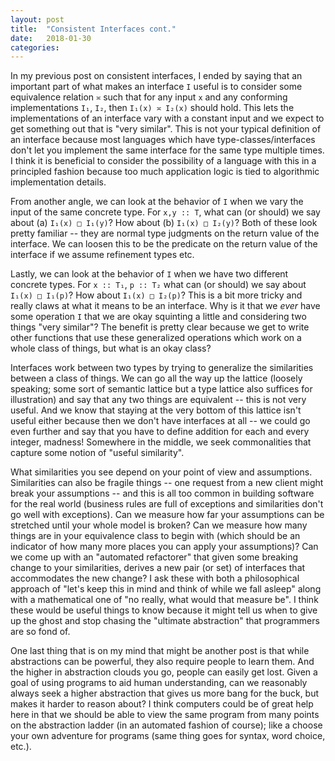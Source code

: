 ```yaml
---
layout: post
title:  "Consistent Interfaces cont."
date:   2018-01-30
categories:
---
```


In my previous post on consistent interfaces, I ended by saying that an important part of what makes an interface `I` useful is to consider some equivalence relation `≍` such that for any input `x` and any conforming implementations `I₁`, `I₂`, then `I₁(x) ≍ I₂(x)` should hold. This lets the implementations of an interface vary with a constant input and we expect to get something out that is "very similar". This is not your typical definition of an interface because most languages which have type-classes/interfaces don't let you implement the same interface for the same type multiple times. I think it is beneficial to consider the possibility of a language with this in a principled fashion because too much application logic is tied to algorithmic implementation details.

From another angle, we can look at the behavior of `I` when we vary the input of the same concrete type. For `x,y :: T`, what can (or should) we say about (a) `I₁(x) □ I₁(y)`? How about (b) `I₁(x) □ I₂(y)`? Both of these look pretty familiar -- they are normal type judgments on the return value of the interface. We can loosen this to be the predicate on the return value of the interface if we assume refinement types etc.

Lastly, we can look at the behavior of `I` when we have two different concrete types. For `x :: T₁`, `p :: T₂` what can (or should) we say about `I₁(x) □ I₁(p)`? How about `I₁(x) □ I₂(p)`? This is a bit more tricky and really claws at what it means to be an interface. Why is it that we *ever* have some operation `I` that we are okay squinting a little and considering two things "very similar"? The benefit is pretty clear because we get to write other functions that use these generalized operations which work on a whole class of things, but what is an okay class?

Interfaces work between two types by trying to generalize the similarities between a class of things. We can go all the way up the lattice (loosely speaking; some sort of semantic lattice but a type lattice also suffices for illustration) and say that any two things are equivalent -- this is not very useful. And we know that staying at the very bottom of this lattice isn't useful either because then we don't have interfaces at all -- we could go even further and say that you have to define addition for each and every integer, madness! Somewhere in the middle, we seek commonalities that capture some notion of "useful similarity".

What similarities you see depend on your point of view and assumptions. Similarities can also be fragile things -- one request from a new client might break your assumptions -- and this is all too common in building software for the real world (business rules are full of exceptions and similarities don't go well with exceptions). Can we measure how far your assumptions can be stretched until your whole model is broken? Can we measure how many things are in your equivalence class to begin with (which should be an indicator of how many more places you can apply your assumptions)? Can we come up with an "automated refactorer" that given some breaking change to your similarities, derives a new pair (or set) of interfaces that accommodates the new change? I ask these with both a philosophical approach of "let's keep this in mind and think of while we fall asleep" along with a mathematical one of "no really, what would that measure be". I think these would be useful things to know because it might tell us when to give up the ghost and stop chasing the "ultimate abstraction" that programmers are so fond of.

One last thing that is on my mind that might be another post is that while abstractions can be powerful, they also require people to learn them. And the higher in abstraction clouds you go, people can easily get lost. Given a goal of using programs to aid human understanding, can we reasonably always seek a higher abstraction that gives us more bang for the buck, but makes it harder to reason about? I think computers could be of great help here in that we should be able to view the same program from many points on the abstraction ladder (in an automated fashion of course); like a choose your own adventure for programs (same thing goes for syntax, word choice, etc.).
